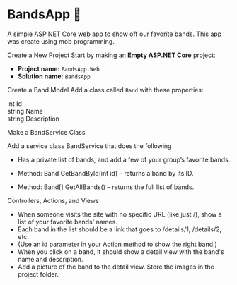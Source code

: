 # BandsApp 🎸

A simple ASP.NET Core web app to show off our favorite bands.
This app was create using mob programming.

Create a New Project
Start by making an **Empty ASP.NET Core** project:

- **Project name:** `BandsApp.Web`
- **Solution name:** `BandsApp`

Create a Band Model
Add a class called `Band` with these properties:
  
int Id  
string Name  
string Description

Make a BandService Class

Add a service class BandService that does the following

- Has a private list of bands, and add a few of your group’s favorite bands.

- Method: Band GetBandById(int id) – returns a band by its ID.
- Method: Band[] GetAllBands() – returns the full list of bands.

Controllers, Actions, and Views

- When someone visits the site with no specific URL (like just /), show a list of your favorite bands' names.
- Each band in the list should be a link that goes to /details/1, /details/2, etc.
- (Use an id parameter in your Action method to show the right band.)
- When you click on a band, it should show a detail view with the band's name and description.
-  Add a picture of the band to the detail view. Store the images in the project folder.    
